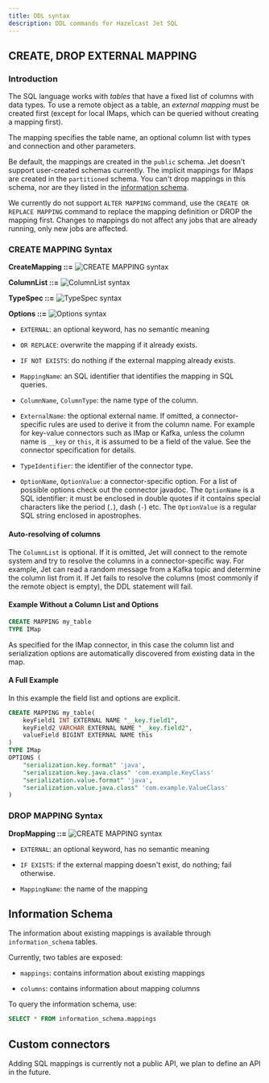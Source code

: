 ```yaml
---
title: DDL syntax
description: DDL commands for Hazelcast Jet SQL
---
```


## CREATE, DROP EXTERNAL MAPPING

### Introduction

The SQL language works with _tables_ that have a fixed list of columns
with data types. To use a remote object as a table, an _external
mapping_ must be created first (except for local IMaps, which can be
queried without creating a mapping first).

The mapping specifies the table name, an optional column list with types
and connection and other parameters.

Be default, the mappings are created in the `public` schema. Jet doesn't
support user-created schemas currently. The implicit mappings for IMaps
are created in the `partitioned` schema. You can't drop mappings in this
schema, nor are they listed in the [information
schema](#information-schema).

We currently do not support `ALTER MAPPING` command, use the `CREATE OR
REPLACE MAPPING` command to replace the mapping definition or DROP the
mapping first. Changes to mappings do not affect any jobs that are
already running, only new jobs are affected.

### CREATE MAPPING Syntax

**CreateMapping ::=**
![CREATE MAPPING syntax](/docs/assets/ddl-CreateMapping.svg)

**ColumnList ::=**
![ColumnList syntax](/docs/assets/ddl-ColumnList.svg)

**TypeSpec ::=**
![TypeSpec syntax](/docs/assets/ddl-TypeSpec.svg)

**Options ::=**
![Options syntax](/docs/assets/ddl-Options.svg)

- `EXTERNAL`: an optional keyword, has no semantic meaning

- `OR REPLACE`: overwrite the mapping if it already exists.

- `IF NOT EXISTS`: do nothing if the external mapping already exists.

- `MappingName`: an SQL identifier that identifies the mapping in SQL
  queries.

- `ColumnName`, `ColumnType`: the name type of the column.

- `ExternalName`: the optional external name. If omitted, a
  connector-specific rules are used to derive it from the column name.
  For example for key-value connectors such as IMap or Kafka, unless the
  column name is `__key` or `this`, it is assumed to be a field of the
  value. See the connector specification for details.

- `TypeIdentifier`: the identifier of the connector type.

- `OptionName`, `OptionValue`: a connector-specific option. For a list
  of possible options check out the connector javadoc. The `OptionName`
  is a SQL identifier: it must be enclosed in double quotes if it
  contains special characters like the period (`.`), dash (`-`) etc. The
  `OptionValue` is a regular SQL string enclosed in apostrophes.

#### Auto-resolving of columns

The `ColumnList` is optional. If it is omitted, Jet will connect to the
remote system and try to resolve the columns in a connector-specific
way. For example, Jet can read a random message from a Kafka topic and
determine the column list from it. If Jet fails to resolve the columns
(most commonly if the remote object is empty), the DDL statement will
fail.

#### Example Without a Column List and Options

```sql
CREATE MAPPING my_table
TYPE IMap
```

As specified for the IMap connector, in this case the column list and
serialization options are automatically discovered from existing data in
the map.

#### A Full Example

In this example the field list and options are explicit.

```sql
CREATE MAPPING my_table(
    keyField1 INT EXTERNAL NAME "__key.field1",
    keyField2 VARCHAR EXTERNAL NAME "__key.field2",
    valueField BIGINT EXTERNAL NAME this
)
TYPE IMap
OPTIONS (
    "serialization.key.format" 'java',
    "serialization.key.java.class" 'com.example.KeyClass'
    "serialization.value.format" 'java',
    "serialization.value.java.class" 'com.example.ValueClass'
)
```

### DROP MAPPING Syntax

**DropMapping ::=**
![CREATE MAPPING syntax](/docs/assets/ddl-DropMapping.svg)

- `EXTERNAL`: an optional keyword, has no semantic meaning

- `IF EXISTS`: if the external mapping doesn't exist, do nothing; fail
  otherwise.

- `MappingName`: the name of the mapping

## Information Schema

The information about existing mappings is available through
`information_schema` tables.

Currently, two tables are exposed:

- `mappings`: contains information about existing mappings

- `columns`: contains information about mapping columns

To query the information schema, use:

```sql
SELECT * FROM information_schema.mappings
```

## Custom connectors

Adding SQL mappings is currently not a public API, we plan to define an
API in the future.
